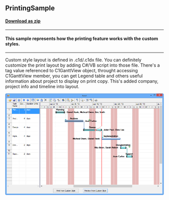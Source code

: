 ## PrintingSample
#### [Download as zip](https://grapecity.github.io/DownGit/#/home?url=https://github.com/GrapeCity/ComponentOne-WinForms-Samples/tree/master/NetFramework\GanttView\VB\PrintingSample)
____
#### This sample represents how the printing feature works with the custom styles.
____
Custom style layout is defined in .c1d/.c1dx file.
You can definitely customize the print layout by adding C#/VB script into those file.
There's a tag value referenced to C1GanttView object, throught accessing C1GanttView member, you can get Legend table and others useful information about project to display on print copy.
This's added company, project info and timeline into layout.

![screenshot](screenshot.png)

